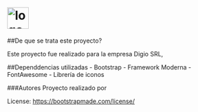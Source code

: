 # <img width="50px" alt="logo" src="../assets/img/logoDigio.png"> 

##De que se trata este proyecto?
<p>
Este proyecto fue realizado para la empresa Digio SRL, 
</p>
##Dependdencias utilizadas
- Bootstrap - Framework Moderna 
-FontAwesome - Librería de iconos


###Autores
Proyecto realizado por 

License: https://bootstrapmade.com/license/
